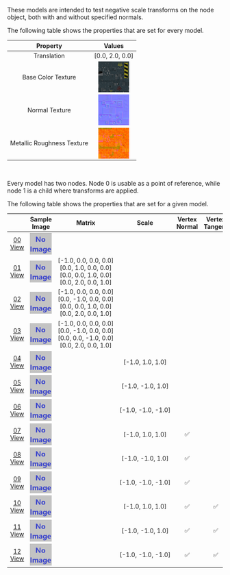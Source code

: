 These models are intended to test negative scale transforms on the node object, both with and without specified normals.  

The following table shows the properties that are set for every model.  

| Property | **Values** |
| :---: | :---: |
| Translation | [0.0,&nbsp;2.0,&nbsp;0.0] |
| Base Color Texture | [<img src="Thumbnails/BaseColor_Nodes.png" align="middle">](Textures/BaseColor_Nodes.png) |
| Normal Texture | [<img src="Thumbnails/Normal_Nodes.png" align="middle">](Textures/Normal_Nodes.png) |
| Metallic Roughness Texture | [<img src="Thumbnails/MetallicRoughness_Nodes.png" align="middle">](Textures/MetallicRoughness_Nodes.png) |


<br>

Every model has two nodes. Node 0 is usable as a point of reference, while node 1 is a child where transforms are applied.  

The following table shows the properties that are set for a given model.  

|   | Sample Image | Matrix | Scale | Vertex Normal | Vertex Tangent |
| :---: | :---: | :---: | :---: | :---: | :---: |
| [00](Node_NegativeScale_00.gltf)<br>[View](https://bghgary.github.io/glTF-Asset-Generator/Preview/BabylonJS/?fileName=Node_NegativeScale_00.gltf) | [<img src="Thumbnails/Node_NegativeScale_00.png" align="middle">](SampleImages/Node_NegativeScale_00.png) |   |   |   |   |
| [01](Node_NegativeScale_01.gltf)<br>[View](https://bghgary.github.io/glTF-Asset-Generator/Preview/BabylonJS/?fileName=Node_NegativeScale_01.gltf) | [<img src="Thumbnails/Node_NegativeScale_01.png" align="middle">](SampleImages/Node_NegativeScale_01.png) | [-1.0,&nbsp;0.0,&nbsp;0.0,&nbsp;0.0]<br>[0.0,&nbsp;1.0,&nbsp;0.0,&nbsp;0.0]<br>[0.0,&nbsp;0.0,&nbsp;1.0,&nbsp;0.0]<br>[0.0,&nbsp;2.0,&nbsp;0.0,&nbsp;1.0]<br> |   |   |   |
| [02](Node_NegativeScale_02.gltf)<br>[View](https://bghgary.github.io/glTF-Asset-Generator/Preview/BabylonJS/?fileName=Node_NegativeScale_02.gltf) | [<img src="Thumbnails/Node_NegativeScale_02.png" align="middle">](SampleImages/Node_NegativeScale_02.png) | [-1.0,&nbsp;0.0,&nbsp;0.0,&nbsp;0.0]<br>[0.0,&nbsp;-1.0,&nbsp;0.0,&nbsp;0.0]<br>[0.0,&nbsp;0.0,&nbsp;1.0,&nbsp;0.0]<br>[0.0,&nbsp;2.0,&nbsp;0.0,&nbsp;1.0]<br> |   |   |   |
| [03](Node_NegativeScale_03.gltf)<br>[View](https://bghgary.github.io/glTF-Asset-Generator/Preview/BabylonJS/?fileName=Node_NegativeScale_03.gltf) | [<img src="Thumbnails/Node_NegativeScale_03.png" align="middle">](SampleImages/Node_NegativeScale_03.png) | [-1.0,&nbsp;0.0,&nbsp;0.0,&nbsp;0.0]<br>[0.0,&nbsp;-1.0,&nbsp;0.0,&nbsp;0.0]<br>[0.0,&nbsp;0.0,&nbsp;-1.0,&nbsp;0.0]<br>[0.0,&nbsp;2.0,&nbsp;0.0,&nbsp;1.0]<br> |   |   |   |
| [04](Node_NegativeScale_04.gltf)<br>[View](https://bghgary.github.io/glTF-Asset-Generator/Preview/BabylonJS/?fileName=Node_NegativeScale_04.gltf) | [<img src="Thumbnails/Node_NegativeScale_04.png" align="middle">](SampleImages/Node_NegativeScale_04.png) |   | [-1.0,&nbsp;1.0,&nbsp;1.0] |   |   |
| [05](Node_NegativeScale_05.gltf)<br>[View](https://bghgary.github.io/glTF-Asset-Generator/Preview/BabylonJS/?fileName=Node_NegativeScale_05.gltf) | [<img src="Thumbnails/Node_NegativeScale_05.png" align="middle">](SampleImages/Node_NegativeScale_05.png) |   | [-1.0,&nbsp;-1.0,&nbsp;1.0] |   |   |
| [06](Node_NegativeScale_06.gltf)<br>[View](https://bghgary.github.io/glTF-Asset-Generator/Preview/BabylonJS/?fileName=Node_NegativeScale_06.gltf) | [<img src="Thumbnails/Node_NegativeScale_06.png" align="middle">](SampleImages/Node_NegativeScale_06.png) |   | [-1.0,&nbsp;-1.0,&nbsp;-1.0] |   |   |
| [07](Node_NegativeScale_07.gltf)<br>[View](https://bghgary.github.io/glTF-Asset-Generator/Preview/BabylonJS/?fileName=Node_NegativeScale_07.gltf) | [<img src="Thumbnails/Node_NegativeScale_07.png" align="middle">](SampleImages/Node_NegativeScale_07.png) |   | [-1.0,&nbsp;1.0,&nbsp;1.0] | :white_check_mark: |   |
| [08](Node_NegativeScale_08.gltf)<br>[View](https://bghgary.github.io/glTF-Asset-Generator/Preview/BabylonJS/?fileName=Node_NegativeScale_08.gltf) | [<img src="Thumbnails/Node_NegativeScale_08.png" align="middle">](SampleImages/Node_NegativeScale_08.png) |   | [-1.0,&nbsp;-1.0,&nbsp;1.0] | :white_check_mark: |   |
| [09](Node_NegativeScale_09.gltf)<br>[View](https://bghgary.github.io/glTF-Asset-Generator/Preview/BabylonJS/?fileName=Node_NegativeScale_09.gltf) | [<img src="Thumbnails/Node_NegativeScale_09.png" align="middle">](SampleImages/Node_NegativeScale_09.png) |   | [-1.0,&nbsp;-1.0,&nbsp;-1.0] | :white_check_mark: |   |
| [10](Node_NegativeScale_10.gltf)<br>[View](https://bghgary.github.io/glTF-Asset-Generator/Preview/BabylonJS/?fileName=Node_NegativeScale_10.gltf) | [<img src="Thumbnails/Node_NegativeScale_10.png" align="middle">](SampleImages/Node_NegativeScale_10.png) |   | [-1.0,&nbsp;1.0,&nbsp;1.0] | :white_check_mark: | :white_check_mark: |
| [11](Node_NegativeScale_11.gltf)<br>[View](https://bghgary.github.io/glTF-Asset-Generator/Preview/BabylonJS/?fileName=Node_NegativeScale_11.gltf) | [<img src="Thumbnails/Node_NegativeScale_11.png" align="middle">](SampleImages/Node_NegativeScale_11.png) |   | [-1.0,&nbsp;-1.0,&nbsp;1.0] | :white_check_mark: | :white_check_mark: |
| [12](Node_NegativeScale_12.gltf)<br>[View](https://bghgary.github.io/glTF-Asset-Generator/Preview/BabylonJS/?fileName=Node_NegativeScale_12.gltf) | [<img src="Thumbnails/Node_NegativeScale_12.png" align="middle">](SampleImages/Node_NegativeScale_12.png) |   | [-1.0,&nbsp;-1.0,&nbsp;-1.0] | :white_check_mark: | :white_check_mark: |
 
